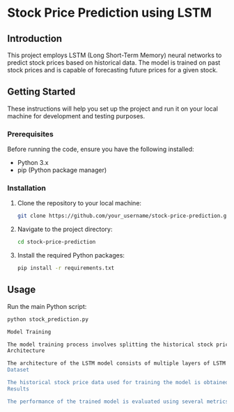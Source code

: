 # Stock Price Prediction using LSTM

## Introduction

This project employs LSTM (Long Short-Term Memory) neural networks to predict stock prices based on historical data. The model is trained on past stock prices and is capable of forecasting future prices for a given stock.

## Getting Started

These instructions will help you set up the project and run it on your local machine for development and testing purposes.

### Prerequisites

Before running the code, ensure you have the following installed:

- Python 3.x
- pip (Python package manager)

### Installation

1. Clone the repository to your local machine:

    ```bash
    git clone https://github.com/your_username/stock-price-prediction.git
    ```

2. Navigate to the project directory:

    ```bash
    cd stock-price-prediction
    ```

3. Install the required Python packages:

    ```bash
    pip install -r requirements.txt
    ```

## Usage

Run the main Python script:

```bash
python stock_prediction.py

Model Training

The model training process involves splitting the historical stock price data into training and testing sets. The training set is used to train the LSTM model by feeding it sequences of past stock prices. The model architecture consists of multiple LSTM layers, each followed by dropout layers to prevent overfitting. The final layer of the model is a dense layer that predicts the next stock price based on the learned patterns in the data.
Architecture

The architecture of the LSTM model consists of multiple layers of LSTM units, which are a type of recurrent neural network (RNN) specifically designed to capture long-term dependencies in sequential data. Each LSTM layer processes sequences of historical stock prices, with each LSTM unit maintaining a memory cell to store information over time. The dropout layers inserted between LSTM layers randomly drop a percentage of connections during training, helping prevent overfitting by reducing the model's reliance on specific features. The final dense layer of the model outputs a single value, representing the predicted next stock price.
Dataset

The historical stock price data used for training the model is obtained from Yahoo Finance, a popular financial data provider. The data includes various features such as Open, High, Low, Close prices, and trading volume for a specific stock over a given period. The dataset is preprocessed to convert date-time values, remove irrelevant features, and normalize the data to a common scale, ensuring that the model can learn effectively from it.
Results

The performance of the trained model is evaluated using several metrics, including Mean Squared Error (MSE), Root Mean Squared Error (RMSE), and Mean Absolute Error (MAE). These metrics quantify the difference between the actual stock prices and the predictions made by the model. Visualizations, such as line plots comparing actual and predicted prices over time, provide intuitive insights into the model's effectiveness and help identify any patterns or trends captured by the model. Evaluating the model's performance on a separate testing set ensures that it generalizes well to unseen data and can make reliable predictions in real-world scenarios.
